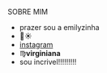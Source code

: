 SOBRE MIM
- prazer sou a emilyzinha
-  🌙​☀️​
- [instagram](https://www.instagram.com/emily_allebrandt/)
- ♍​**virginiana**
- sou incrivel!!!!!!!!!
